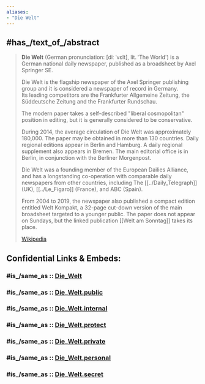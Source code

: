 ```yaml
---
aliases:
- "Die Welt"
---
```


## #has_/text_of_/abstract 

> **Die Welt** (German pronunciation: [diː ˈvɛlt], lit. 'The World') 
> is a German national daily newspaper, published as a broadsheet by Axel Springer SE.
>
> Die Welt is the flagship newspaper of the Axel Springer publishing group 
> and it is considered a newspaper of record in Germany.  
> Its leading competitors are the Frankfurter Allgemeine Zeitung, the Süddeutsche Zeitung 
> and the Frankfurter Rundschau.
>
> The modern paper takes a self-described "liberal cosmopolitan" position in editing, 
> but it is generally considered to be conservative.
>
> During 2014, the average circulation of Die Welt was approximately 180,000. 
> The paper may be obtained in more than 130 countries. Daily regional editions appear in Berlin and Hamburg. 
> A daily regional supplement also appears in Bremen. 
> The main editorial office is in Berlin, in conjunction with the Berliner Morgenpost.
>
> Die Welt was a founding member of the European Dailies Alliance, 
> and has a longstanding co-operation with comparable daily newspapers from other countries, 
> including The [[../Daily_Telegraph]] (UK), [[../Le_Figaro]] (France), and ABC (Spain).
>
> From 2004 to 2019, the newspaper also published a compact edition entitled Welt Kompakt, 
> a 32-page cut-down version of the main broadsheet targeted to a younger public. 
> The paper does not appear on Sundays, but the linked publication [[Welt am Sonntag]] takes its place.
>
> [Wikipedia](https://en.wikipedia.org/wiki/Die%20Welt) 


## Confidential Links & Embeds: 

### #is_/same_as :: [Die_Welt](/_Standards/Society/Communication/Media/Journalism/Newspaper/Axel_Springer_Verlag/Die_Welt.md) 

### #is_/same_as :: [Die_Welt.public](/_public/Society/Communication/Media/Journalism/Newspaper/Axel_Springer_Verlag/Die_Welt.public.md) 

### #is_/same_as :: [Die_Welt.internal](/_internal/Society/Communication/Media/Journalism/Newspaper/Axel_Springer_Verlag/Die_Welt.internal.md) 

### #is_/same_as :: [Die_Welt.protect](/_protect/Society/Communication/Media/Journalism/Newspaper/Axel_Springer_Verlag/Die_Welt.protect.md) 

### #is_/same_as :: [Die_Welt.private](/_private/Society/Communication/Media/Journalism/Newspaper/Axel_Springer_Verlag/Die_Welt.private.md) 

### #is_/same_as :: [Die_Welt.personal](/_personal/Society/Communication/Media/Journalism/Newspaper/Axel_Springer_Verlag/Die_Welt.personal.md) 

### #is_/same_as :: [Die_Welt.secret](/_secret/Society/Communication/Media/Journalism/Newspaper/Axel_Springer_Verlag/Die_Welt.secret.md)

